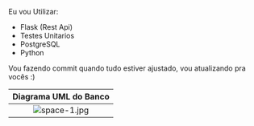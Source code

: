 Eu vou Utilizar:
- Flask (Rest Api)
- Testes Unitarios
- PostgreSQL
- Python


Vou fazendo commit quando tudo estiver ajustado, vou atualizando pra vocês :)


| Diagrama UML do Banco |
|:--:|
|![space-1.jpg](https://user-images.githubusercontent.com/100642061/188812062-6f12caf1-6f23-4afb-bbe7-517f84f6c009.png)|
